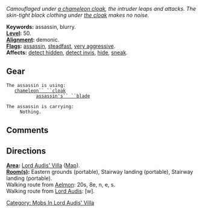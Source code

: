 *Camouflaged under [a chameleon cloak](Chameleon_Cloak.md "wikilink"),
the intruder leaps and attacks. The skin-tight black clothing under [the
cloak](Chameleon_Cloak.md "wikilink") makes no noise.*

**Keywords:** assassin, blurry.  
**[Level](Level.md "wikilink"):** 50.  
**[Alignment](Alignment.md "wikilink"):** demonic.  
**[Flags](:Category:_Mob_Types.md "wikilink"):**
[assassin](Assassin_Mobs.md "wikilink"),
[steadfast](Sentinel_Mobs.md "wikilink"), [very
aggressive](Aggressive_Mobs.md "wikilink").  
**Affects:** [detect hidden](Detect_Hidden.md "wikilink"), [detect
invis](Detect_Invis.md "wikilink"), [hide](Hide.md "wikilink"),
[sneak](Sneak.md "wikilink").  

## Gear

`The assassin is using:`  
<worn about body>`   `[`chameleon`` ``cloak`](Chameleon_Cloak.md "wikilink")  
<wielded>`           `[`assassin's`` ``blade`](Assassin's_Blade.md "wikilink")

`The assassin is carrying:`  
`     Nothing.`

## Comments

## Directions

**[Area](:Category:_Areas.md "wikilink"):** [Lord Audis'
Villa](:Category:_Lord_Audis'_Villa.md "wikilink")
([Map](Lord_Audis'_Villa_Map.md "wikilink")).  
**[Room(s)](:Category:_Rooms.md "wikilink"):** Eastern grounds
(portable), Stairway landing (portable), Stairway landing (portable).  
Walking route from [Aelmon](Aelmon.md "wikilink"): 20s, 8e, n, e, s.  
Walking route from [Lord Audis](Lord_Audis.md "wikilink"): \[w\].  

[Category: Mobs In Lord Audis'
Villa](Category:_Mobs_In_Lord_Audis'_Villa "wikilink")
